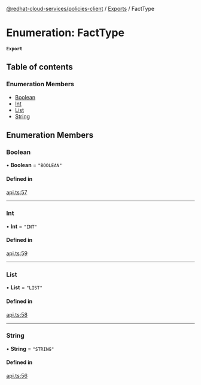 [@redhat-cloud-services/policies-client](../README.md) / [Exports](../modules.md) / FactType

# Enumeration: FactType

**`Export`**

## Table of contents

### Enumeration Members

- [Boolean](FactType.md#boolean)
- [Int](FactType.md#int)
- [List](FactType.md#list)
- [String](FactType.md#string)

## Enumeration Members

### Boolean

• **Boolean** = ``"BOOLEAN"``

#### Defined in

[api.ts:57](https://github.com/mkholjuraev/javascript-clients/blob/master/packages/policies/api.ts#L57)

___

### Int

• **Int** = ``"INT"``

#### Defined in

[api.ts:59](https://github.com/mkholjuraev/javascript-clients/blob/master/packages/policies/api.ts#L59)

___

### List

• **List** = ``"LIST"``

#### Defined in

[api.ts:58](https://github.com/mkholjuraev/javascript-clients/blob/master/packages/policies/api.ts#L58)

___

### String

• **String** = ``"STRING"``

#### Defined in

[api.ts:56](https://github.com/mkholjuraev/javascript-clients/blob/master/packages/policies/api.ts#L56)
